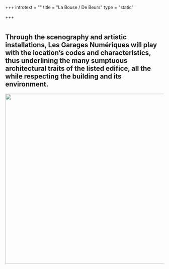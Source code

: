 +++
introtext = ""
title = "La Bouse / De Beurs"
type = "static"

+++
   <div class="containervenue w-container">
      <div class="flex venue">
        <div class="block-50"><img src="images/beurstravaux.jpg" srcset="images/beurstravaux-p-500.jpeg 500w, images/beurstravaux.jpg 800w" sizes="(max-width: 479px) 92vw, (max-width: 767px) 95vw, (max-width: 991px) 349.4375px, 451.1875px" alt="" class="imgvenue"></div>
        <div class="block-50"><img src="images/_beursblue.jpg" srcset="images/_beursblue-p-500.jpeg 500w, images/_beursblue.jpg 800w" sizes="(max-width: 479px) 92vw, (max-width: 767px) 95vw, (max-width: 991px) 349.4375px, 451.1875px" alt="" class="imgvenue"></div>
      </div>
      <h2 class="intro-pages venue">Through the scenography and artistic installations, Les Garages Numériques will play with the location’s codes and characteristics, thus underlining the many sumptuous architectural traits of the listed edifice, all the while respecting the building and its environment.</h2>
      <div class="flex venue">
        <div class="block-50"><img src="images/beurstopblue.jpg" width="541" srcset="images/beurstopblue-p-500.jpeg 500w, images/beurstopblue.jpg 800w" sizes="(max-width: 767px) 92vw, (max-width: 991px) 349.4375px, 451.1875px" alt="" class="imgvenue"></div>
        <div class="block-50"><img src="images/toptopviewblue.jpg" srcset="images/toptopviewblue-p-500.jpeg 500w, images/toptopviewblue.jpg 800w" sizes="(max-width: 479px) 92vw, (max-width: 767px) 95vw, (max-width: 991px) 349.4375px, 451.1875px" alt="" class="imgvenue"></div>
      </div>
    </div>